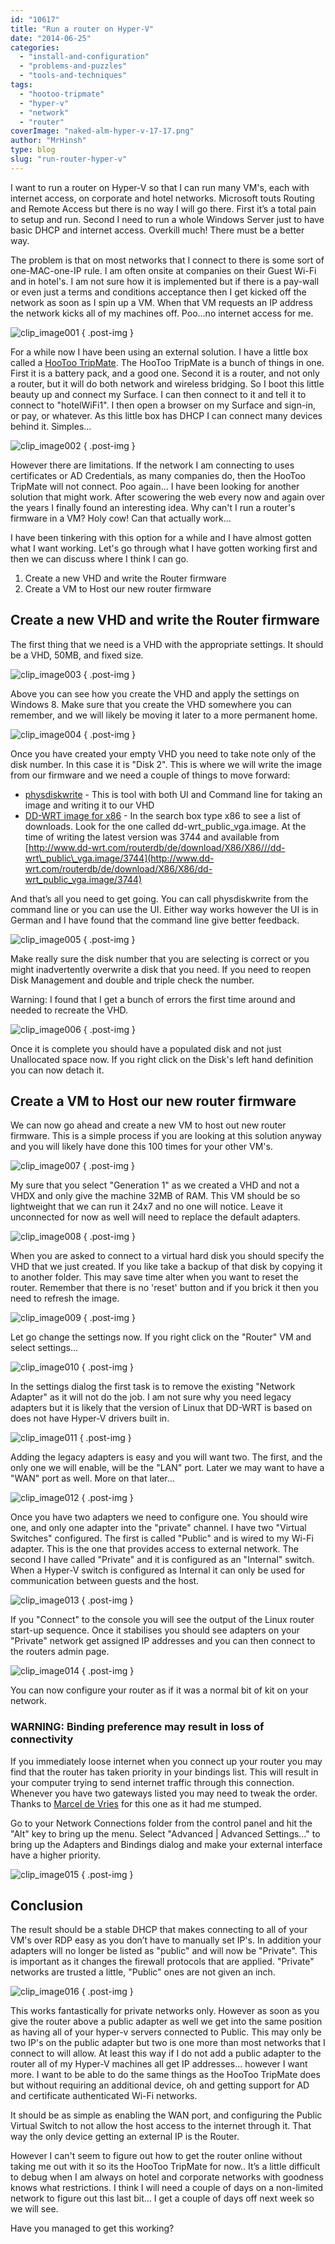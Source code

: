 ```yaml
---
id: "10617"
title: "Run a router on Hyper-V"
date: "2014-06-25"
categories: 
  - "install-and-configuration"
  - "problems-and-puzzles"
  - "tools-and-techniques"
tags: 
  - "hootoo-tripmate"
  - "hyper-v"
  - "network"
  - "router"
coverImage: "naked-alm-hyper-v-17-17.png"
author: "MrHinsh"
type: blog
slug: "run-router-hyper-v"
---
```


I want to run a router on Hyper-V so that I can run many VM's, each with internet access, on corporate and hotel networks. Microsoft touts Routing and Remote Access but there is no way I will go there. First it’s a total pain to setup and run. Second I need to run a whole Windows Server just to have basic DHCP and internet access. Overkill much! There must be a better way.

The problem is that on most networks that I connect to there is some sort of one-MAC-one-IP rule. I am often onsite at companies on their Guest Wi-Fi and in hotel's. I am not sure how it is implemented but if there is a pay-wall or even just a terms and conditions acceptance then I get kicked off the network as soon as I spin up a VM. When that VM requests an IP address the network kicks all of my machines off. Poo…no internet access for me.

![clip_image001](images/clip_image001-1-1.jpg "clip_image001")
{ .post-img }

For a while now I have been using an external solution. I have a little box called a [HooToo TripMate](http://nkdalm.net/HooTooTripMate). The HooToo TripMate is a bunch of things in one. First it is a battery pack, and a good one. Second it is a router, and not only a router, but it will do both network and wireless bridging. So I boot this little beauty up and connect my Surface. I can then connect to it and tell it to connect to "hotelWiFi1". I then open a browser on my Surface and sign-in, or pay, or whatever. As this little box has DHCP I can connect many devices behind it. Simples…

![clip_image002](images/clip_image002-2-2.png "clip_image002")
{ .post-img }

However there are limitations. If the network I am connecting to uses certificates or AD Credentials, as many companies do, then the HooToo TripMate will not connect. Poo again… I have been looking for another solution that might work. After scowering the web every now and again over the years I finally found an interesting idea. Why can't I run a router's firmware in a VM? Holy cow! Can that actually work…

I have been tinkering with this option for a while and I have almost gotten what I want working. Let's go through what I have gotten working first and then we can discuss where I think I can go.

1. Create a new VHD and write the Router firmware
2. Create a VM to Host our new router firmware

## Create a new VHD and write the Router firmware

The first thing that we need is a VHD with the appropriate settings. It should be a VHD, 50MB, and fixed size.

![clip_image003](images/clip_image0031-3-3.png "clip_image003")
{ .post-img }

Above you can see how you create the VHD and apply the settings on Windows 8. Make sure that you create the VHD somewhere you can remember, and we will likely be moving it later to a more permanent home.

![clip_image004](images/clip_image0041-4-4.png "clip_image004")
{ .post-img }

Once you have created your empty VHD you need to take note only of the disk number. In this case it is "Disk 2". This is where we will write the image from our firmware and we need a couple of things to move forward:

- [physdiskwrite](onenote:#CHECK%20Using%20a%20router%20to%20support%20Hyper-V&section-id={965C1CBE-C6B3-4425-B140-4B0EC0671288}&page-id={0F6DF006-4E9F-4670-8535-309194E75A43}&object-id={16DD4318-D6AD-0B9C-02B0-146BB0E9AA87}&77&base-path=https://nakedalm-my.sharepoint.com/personal/martin_nakedalm_com/Documents/nakedALMBlog/Blog/In%20Progress.one) - This is tool with both UI and Command line for taking an image and writing it to our VHD
- [DD-WRT image for x86](http://www.dd-wrt.com/site/support/router-database) - In the search box type x86 to see a list of downloads. Look for the one called dd-wrt\_public\_vga.image. At the time of writing the latest version was 3744 and available from [http://www.dd-wrt.com/routerdb/de/download/X86/X86///dd-wrt\_public\_vga.image/3744](http://www.dd-wrt.com/routerdb/de/download/X86/X86/dd-wrt_public_vga.image/3744)

And that’s all you need to get going. You can call physdiskwrite from the command line or you can use the UI. Either way works however the UI is in German and I have found that the command line give better feedback.

![clip_image005](images/clip_image005-5-5.png "clip_image005")
{ .post-img }

Make really sure the disk number that you are selecting is correct or you might inadvertently overwrite a disk that you need. If you need to reopen Disk Management and double and triple check the number.

Warning: I found that I get a bunch of errors the first time around and needed to recreate the VHD.

![clip_image006](images/clip_image006-6-6.png "clip_image006")
{ .post-img }

Once it is complete you should have a populated disk and not just Unallocated space now. If you right click on the Disk's left hand definition you can now detach it.

## Create a VM to Host our new router firmware

We can now go ahead and create a new VM to host out new router firmware. This is a simple process if you are looking at this solution anyway and you will likely have done this 100 times for your other VM's.

![clip_image007](images/clip_image007-7-7.png "clip_image007")
{ .post-img }

My sure that you select "Generation 1" as we created a VHD and not a VHDX and only give the machine 32MB of RAM. This VM should be so lightweight that we can run it 24x7 and no one will notice. Leave it unconnected for now as well will need to replace the default adapters.

![clip_image008](images/clip_image008-8-8.png "clip_image008")
{ .post-img }

When you are asked to connect to a virtual hard disk you should specify the VHD that we just created. If you like take a backup of that disk by copying it to another folder. This may save time alter when you want to reset the router. Remember that there is no 'reset' button and if you brick it then you need to refresh the image.

![clip_image009](images/clip_image009-9-9.png "clip_image009")
{ .post-img }

Let go change the settings now. If you right click on the "Router" VM and select settings…

![clip_image010](images/clip_image010-10-10.png "clip_image010")
{ .post-img }

In the settings dialog the first task is to remove the existing "Network Adapter" as it will not do the job. I am not sure why you need legacy adapters but it is likely that the version of Linux that DD-WRT is based on does not have Hyper-V drivers built in.

![clip_image011](images/clip_image011-11-11.png "clip_image011")
{ .post-img }

Adding the legacy adapters is easy and you will want two. The first, and the only one we will enable, will be the "LAN" port. Later we may want to have a "WAN" port as well. More on that later…

![clip_image012](images/clip_image012-12-12.png "clip_image012")
{ .post-img }

Once you have two adapters we need to configure one. You should wire one, and only one adapter into the "private" channel. I have two "Virtual Switches" configured. The first is called "Public" and is wired to my Wi-Fi adapter. This is the one that provides access to external network. The second I have called "Private" and it is configured as an "Internal" switch. When a Hyper-V switch is configured as Internal it can only be used for communication between guests and the host.

![clip_image013](images/clip_image013-13-13.png "clip_image013")
{ .post-img }

If you "Connect" to the console you will see the output of the Linux router start-up sequence. Once it stabilises you should see adapters on your "Private" network get assigned IP addresses and you can then connect to the routers admin page.

![clip_image014](images/clip_image014-14-14.png "clip_image014")
{ .post-img }

You can now configure your router as if it was a normal bit of kit on your network.

### WARNING: Binding preference may result in loss of connectivity

If you immediately loose internet when you connect up your router you may find that the router has taken priority in your bindings list. This will result in your computer trying to send internet traffic through this connection. Whenever you have two gateways listed you may need to tweak the order. Thanks to [Marcel de Vries](http://blogs.infosupport.com/author/marcelv/) for this one as it had me stumped.

Go to your Network Connections folder from the control panel and hit the "Alt" key to bring up the menu. Select "Advanced | Advanced Settings…" to bring up the Adapters and Bindings dialog and make your external interface have a higher priority.

![clip_image015](images/clip_image015-15-15.png "clip_image015")
{ .post-img }

## Conclusion

The result should be a stable DHCP that makes connecting to all of your VM's over RDP easy as you don’t have to manually set IP's. In addition your adapters will no longer be listed as "public" and will now be "Private". This is important as it changes the firewall protocols that are applied. "Private" networks are trusted a little, "Public" ones are not given an inch.

![clip_image016](images/clip_image016-16-16.png "clip_image016")
{ .post-img }

This works fantastically for private networks only. However as soon as you give the router above a public adapter as well we get into the same position as having all of your hyper-v servers connected to Public. This may only be two IP's on the public adapter but two is one more than most networks that I connect to will allow. At least this way if I do not add a public adapter to the router all of my Hyper-V machines all get IP addresses… however I want more. I want to be able to do the same things as the HooToo TripMate does but without requiring an additional device, oh and getting support for AD and certificate authenticated Wi-Fi networks.

It should be as simple as enabling the WAN port, and configuring the Public Virtual Switch to not allow the host access to the internet through it. That way the only device getting an external IP is the Router.

However I can't seem to figure out how to get the router online without taking me out with it so its the HooToo TripMate for now.. It’s a little difficult to debug when I am always on hotel and corporate networks with goodness knows what restrictions. I think I will need a couple of days on a non-limited network to figure out this last bit… I get a couple of days off next week so we will see.

Have you managed to get this working?


